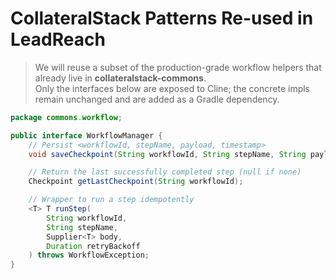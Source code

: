 # CollateralStack Patterns Re-used in LeadReach

> We will reuse a subset of the production-grade workflow helpers that already live in **collateralstack-commons**.  
> Only the interfaces below are exposed to Cline; the concrete impls remain unchanged and are added as a Gradle dependency.

```java
package commons.workflow;

public interface WorkflowManager {
    // Persist <workflowId, stepName, payload, timestamp>
    void saveCheckpoint(String workflowId, String stepName, String payloadJson);

    // Return the last successfully completed step (null if none)
    Checkpoint getLastCheckpoint(String workflowId);

    // Wrapper to run a step idempotently
    <T> T runStep(
        String workflowId,
        String stepName,
        Supplier<T> body,
        Duration retryBackoff
    ) throws WorkflowException;
}
